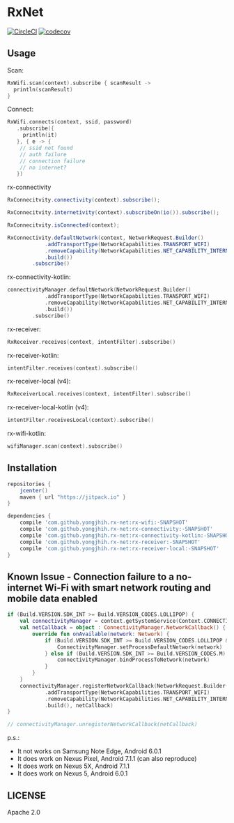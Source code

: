 # RxNet

[![CircleCI](https://circleci.com/gh/yongjhih/rx-net.svg?style=shield)](https://circleci.com/gh/yongjhih/rx-net)
[![codecov](https://codecov.io/gh/yongjhih/rx-net/branch/master/graph/badge.svg)](https://codecov.io/gh/yongjhih/rx-net)

## Usage

Scan:

```kt
RxWifi.scan(context).subscribe { scanResult ->
  println(scanResult)
}
```

Connect:

```kt
RxWifi.connects(context, ssid, password)
   .subscribe({
     println(it)
   }, { e -> {
    // ssid not found
    // auth failure
    // connection failure
    // no internet?
   })
```

rx-connectivity

```java
RxConnecitvity.connectivity(context).subscribe();
```

```java
RxConnecitvity.internetivity(context).subscribeOn(io()).subscribe();
```

```java
RxConnecitvity.isConnected(context);
```

```java
RxConnectivity.defaultNetwork(context, NetworkRequest.Builder()
            .addTransportType(NetworkCapabilities.TRANSPORT_WIFI)
            .removeCapability(NetworkCapabilities.NET_CAPABILITY_INTERNET)
            .build())
        .subscribe()
```

rx-connectivity-kotlin:

```kt
connectivityManager.defaultNetwork(NetworkRequest.Builder()
            .addTransportType(NetworkCapabilities.TRANSPORT_WIFI)
            .removeCapability(NetworkCapabilities.NET_CAPABILITY_INTERNET)
            .build())
        .subscribe()
```

rx-receiver:

```kt
RxReceiver.receives(context, intentFilter).subscribe()
```

rx-receiver-kotlin:

```kt
intentFilter.receives(context).subscribe()
```

rx-receiver-local (v4):

```kt
RxReceiverLocal.receives(context, intentFilter).subscribe()
```

rx-receiver-local-kotlin (v4):

```kt
intentFilter.receivesLocal(context).subscribe()
```

rx-wifi-kotlin:

```kt
wifiManager.scan(context).subscribe()
```

## Installation

```gradle
repositories {
    jcenter()
    maven { url "https://jitpack.io" }
}

dependencies {
    compile 'com.github.yongjhih.rx-net:rx-wifi:-SNAPSHOT'
    compile 'com.github.yongjhih.rx-net:rx-connectivity:-SNAPSHOT'
    compile 'com.github.yongjhih.rx-net:rx-connectivity-kotlin:-SNAPSHOT'
    compile 'com.github.yongjhih.rx-net:rx-receiver:-SNAPSHOT'
    compile 'com.github.yongjhih.rx-net:rx-receiver-local:-SNAPSHOT'
}
```

## Known Issue - Connection failure to a no-internet Wi-Fi with smart network routing and mobile data enabled

```kt
if (Build.VERSION.SDK_INT >= Build.VERSION_CODES.LOLLIPOP) {
    val connectivityManager = context.getSystemService(Context.CONNECTIVITY_SERVICE) as ConnectivityManager
    val netCallback = object : ConnectivityManager.NetworkCallback() {
        override fun onAvailable(network: Network) {
            if (Build.VERSION.SDK_INT >= Build.VERSION_CODES.LOLLIPOP && Build.VERSION.SDK_INT < Build.VERSION_CODES.M) {
                ConnectivityManager.setProcessDefaultNetwork(network)
            } else if (Build.VERSION.SDK_INT >= Build.VERSION_CODES.M) {
                connectivityManager.bindProcessToNetwork(network)
            }
        }
    }
    connectivityManager.registerNetworkCallback(NetworkRequest.Builder()
            .addTransportType(NetworkCapabilities.TRANSPORT_WIFI)
            .removeCapability(NetworkCapabilities.NET_CAPABILITY_INTERNET)
            .build(), netCallback)
}

// connectivityManager.unregisterNetworkCallback(netCallback)
```

p.s.:

* It not works on Samsung Note Edge, Android 6.0.1
* It does work on Nexus Pixel, Android 7.1.1 (can also reproduce)
* It does work on Nexus 5X, Android 7.1.1
* It does work on Nexus 5, Android 6.0.1

## LICENSE

Apache 2.0
